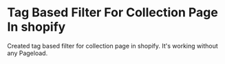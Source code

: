 # Tag Based Filter For Collection Page In shopify<br>

Created tag based filter for collection page in shopify. It's working without any Pageload.

